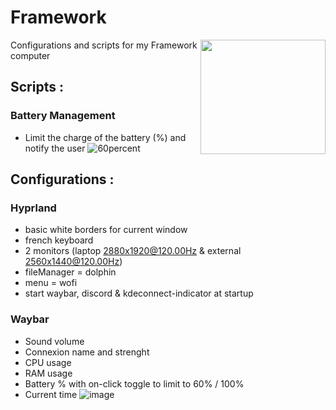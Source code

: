 # Framework
<img align="right" width="200" height="183" src="[https://cloud.githubusercontent.com/assets/532272/21507867/3376e9fe-cc4a-11e6-9350-7ec4f680da36.gif](https://frame.work/assets/family/diy_laptop-f402ff777de39ff72aa9eae12c2fa28733e885074731c53e9530ff93fb6a399c.jpg)">Configurations and scripts for my Framework computer

## Scripts :
### Battery Management
- Limit the charge of the battery (%) and notify the user
![60percent](https://github.com/user-attachments/assets/8daa319e-644a-4593-a582-7bce5185ccc9)

## Configurations :
### Hyprland
- basic white borders for current window
- french keyboard
- 2 monitors (laptop 2880x1920@120.00Hz & external 2560x1440@120.00Hz)
- fileManager = dolphin
- menu = wofi
- start waybar, discord & kdeconnect-indicator at startup
### Waybar
- Sound volume
- Connexion name and strenght
- CPU usage
- RAM usage
- Battery % with on-click toggle to limit to 60% / 100%
- Current time
  ![image](https://github.com/user-attachments/assets/a3b6eb71-6407-4c19-817d-e109573055ff)
